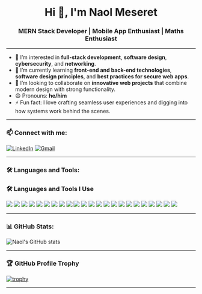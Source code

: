 <h1 align="center">Hi 👋, I'm Naol Meseret</h1>
<h3 align="center">MERN Stack Developer | Mobile App Enthusiast | Maths Enthusiast</h3>

---

- 👀 I’m interested in **full-stack development**, **software design**, **cybersecurity**, and **networking**.
- 🌱 I’m currently learning **front-end and back-end technologies**, **software design principles**, and **best practices for secure web apps**.
- 💞️ I’m looking to collaborate on **innovative web projects** that combine modern design with strong functionality.
- 😄 Pronouns: **he/him**
- ⚡ Fun fact: I love crafting seamless user experiences and digging into how systems work behind the scenes.

---

### 📫 Connect with me:
[![LinkedIn](https://img.shields.io/badge/-Naol%20Meseret-blue?style=flat-square&logo=Linkedin&logoColor=white&link=https://www.linkedin.com/in/naol-meseret-8300232b7/)](https://www.linkedin.com/in/naol-meseret-8300232b7/)
[![Gmail](https://img.shields.io/badge/-naolmes15062015@gmail.com-c14438?style=flat-square&logo=Gmail&logoColor=white&link=mailto:naolmes15062015@gmail.com)](mailto:naolmes15062015@gmail.com)

---

### 🛠️ Languages and Tools:
### 🛠️ Languages and Tools I Use

<p align="left">
  <!-- MERN Stack -->
  <img src="https://img.shields.io/badge/MongoDB-47A248?style=for-the-badge&logo=mongodb&logoColor=white" />
  <img src="https://img.shields.io/badge/Express.js-404D59?style=for-the-badge&logo=express&logoColor=white" />
  <img src="https://img.shields.io/badge/React-20232A?style=for-the-badge&logo=react&logoColor=61DAFB" />
  <img src="https://img.shields.io/badge/Node.js-339933?style=for-the-badge&logo=node.js&logoColor=white" />
  
  <!-- Mobile App -->
  <img src="https://img.shields.io/badge/React_Native-61DAFB?style=for-the-badge&logo=react&logoColor=black" />
  <img src="https://img.shields.io/badge/Flutter-02569B?style=for-the-badge&logo=flutter&logoColor=white" />
  <img src="https://img.shields.io/badge/Firebase-ffca28?style=for-the-badge&logo=firebase&logoColor=black" />
  <img src="https://img.shields.io/badge/Dart-0175C2?style=for-the-badge&logo=dart&logoColor=white" />

  <!-- Math/Data Enthusiast -->
  <img src="https://img.shields.io/badge/Python-3776AB?style=for-the-badge&logo=python&logoColor=white" />
  <img src="https://img.shields.io/badge/NumPy-013243?style=for-the-badge&logo=numpy&logoColor=white" />
  <img src="https://img.shields.io/badge/MATLAB-ff7f00?style=for-the-badge&logo=mathworks&logoColor=white" />
  <img src="https://img.shields.io/badge/LaTeX-008080?style=for-the-badge&logo=latex&logoColor=white" />

  <!-- Web Technologies -->
  <img src="https://img.shields.io/badge/HTML5-E34F26?style=for-the-badge&logo=html5&logoColor=white" />
  <img src="https://img.shields.io/badge/CSS3-1572B6?style=for-the-badge&logo=css3&logoColor=white" />
  <img src="https://img.shields.io/badge/JavaScript-F7DF1E?style=for-the-badge&logo=javascript&logoColor=black" />
  <img src="https://img.shields.io/badge/TypeScript-007ACC?style=for-the-badge&logo=typescript&logoColor=white" />

  <!-- Other Tools -->
  <img src="https://img.shields.io/badge/Git-F05032?style=for-the-badge&logo=git&logoColor=white" />
  <img src="https://img.shields.io/badge/GitHub-181717?style=for-the-badge&logo=github&logoColor=white" />
  <img src="https://img.shields.io/badge/Figma-F24E1E?style=for-the-badge&logo=figma&logoColor=white" />
  <img src="https://img.shields.io/badge/Postman-FF6C37?style=for-the-badge&logo=postman&logoColor=white" />
  <img src="https://img.shields.io/badge/VS_Code-007ACC?style=for-the-badge&logo=visual-studio-code&logoColor=white" />
  <img src="https://img.shields.io/badge/Heroku-430098?style=for-the-badge&logo=heroku&logoColor=white" />
  <img src="https://img.shields.io/badge/Vercel-000000?style=for-the-badge&logo=vercel&logoColor=white" />
</p>


---

### 📊 GitHub Stats:
![Naol's GitHub stats](https://github-readme-stats.vercel.app/api?username=NaolMeseret&show_icons=true&theme=github_dark)

---

### 🏆 GitHub Profile Trophy
[![trophy](https://github-profile-trophy.vercel.app/?username=NaolMeseret&theme=onedark&no-frame=true&margin-w=10)](https://github.com/ryo-ma/github-profile-trophy)

---

<!---
NaolMeseret/NaolMeseret is a ✨ special ✨ repository because its `README.md` (this file) appears on your GitHub profile.
--->

